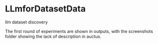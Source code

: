 # LLmforDatasetData
llm dataset discovery

The first round of experiments are shown in outputs, with the screenshots folder showing the lack of description in auctus.
